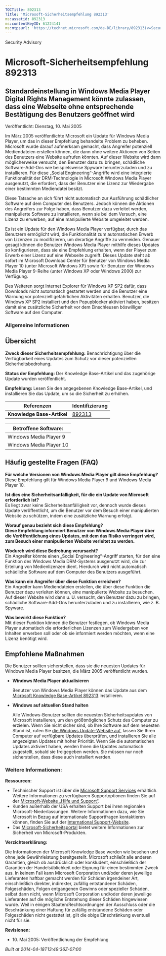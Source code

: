 ```yaml
---
TOCTitle: 892313
Title: 'Microsoft-Sicherheitsempfehlung 892313'
ms:assetid: 892313
ms:contentKeyID: 61224141
ms:mtpsurl: 'https://technet.microsoft.com/de-DE/library/892313(v=Security.10)'
---
```


Security Advisory

Microsoft-Sicherheitsempfehlung 892313
======================================

Standardeinstellung in Windows Media Player Digital Rights Management könnte zulassen, dass eine Webseite ohne entsprechende Bestätigung des Benutzers geöffnet wird
--------------------------------------------------------------------------------------------------------------------------------------------------------------------

Veröffentlicht: Dienstag, 10. Mai 2005

Im März 2005 veröffentlichte Microsoft ein Update für Windows Media Player, um das in dieser Empfehlung behandelte Problem zu beheben. Microsoft wurde darauf aufmerksam gemacht, dass Angreifer potenziell Mediendateien erstellen können, die dann ohne weitere Aktionen von Seiten des Benutzers eine Website aufrufen könnten. Auf dieser Website wird dann möglicherweise versucht, den Benutzer dazu zu bringen, schädliche Software-Add-Ons wie beispielsweise Spyware herunterzuladen und zu installieren. Für diese „Social Engineering“-Angriffe wird eine integrierte Funktionalität der DRM-Technologie in Microsoft Windows Media Player ausgenutzt, die erfordert, dass der Benutzer eine Lizenz zur Wiedergabe einer bestimmten Mediendatei besitzt.

Diese Tatsache an sich führt nicht automatisch zur Ausführung schädlicher Software auf dem Computer des Benutzers. Jedoch können die Aktionen des Angreifers zur Folge haben, dass Benutzer dazu verleitet werden, manipulierte Software zu installieren, wenn sie bei dem Versuch, eine Lizenz zu erwerben, auf eine manipulierte Website umgeleitet werden.

Es ist ein Update für den Windows Media Player verfügbar, durch das Benutzern ermöglicht wird, die Funktionalität zum automatischen Erwerb von Lizenzen zu modifizieren, um derartige Angriffe zu vermeiden. Genauer gesagt können die Benutzer Windows Media Player mithilfe dieses Updates so konfigurieren, dass sie eine Empfehlung erhalten, wenn der Player zum Erwerb einer Lizenz auf eine Webseite zugreift. Dieses Update steht ab sofort im Microsoft Download Center für Benutzer von Windows Media Player 10 (unter Microsoft Windows XP) sowie für Benutzer der Windows Media Player 9-Reihe (unter Windows XP oder Windows 2000) zur Verfügung.

Des Weiteren sorgt Internet Explorer für Windows XP SP2 dafür, dass Downloads nicht automatisch gestartet werden und die Benutzer eine Warnung vor potenziell gefährlichen Aktivitäten erhalten. Benutzer, die Windows XP SP2 installiert und den Popupblocker aktiviert haben, besitzen damit eine zusätzliche Sicherheit vor dem Einschleusen böswilliger Software auf den Computer.

### Allgemeine Informationen

Übersicht
---------

**Zweck dieser Sicherheitsempfehlung:** Benachrichtigung über die Verfügbarkeit eines Updates zum Schutz vor dieser potenziellen Sicherheitsbedrohung.

**Status der Empfehlung:** Der Knowledge Base-Artikel und das zugehörige Update wurden veröffentlicht.

**Empfehlung:** Lesen Sie den angegebenen Knowledge Base-Artikel, und installieren Sie das Update, um so die Sicherheit zu erhöhen.

| Referenzen                 | Identifizierung                                  |
|----------------------------|--------------------------------------------------|
| **Knowledge Base-Artikel** | [892313](http://support.microsoft.com/kb/892313) |

| Betroffene Software:    |
|-------------------------|
| Windows Media Player 9  |
| Windows Media Player 10 |

Häufig gestellte Fragen (FAQ)
-----------------------------

**Für welche Versionen von Windows Media Player gilt diese Empfehlung?**  
Diese Empfehlung gilt für Windows Media Player 9 und Windows Media Player 10.

**Ist dies eine Sicherheitsanfälligkeit, für die ein Update von Microsoft erforderlich ist?**  
Es liegt zwar keine Sicherheitsanfälligkeit vor, dennoch wurde dieses Update veröffentlicht, um die Benutzer vor dem Besuch einer manipulierten Website zu schützen, indem eine zusätzliche Warnung erfolgt.

**Worauf genau bezieht sich diese Empfehlung?**  
**Diese Empfehlung informiert Benutzer von Windows Media Player über die Veröffentlichung eines Updates, mit dem das Risiko verringert wird, zum Besuch einer manipulierten Website verleitet zu werden.**

**Wodurch wird diese Bedrohung verursacht?**  
Ein Angreifer könnte einen „Social Engineering“-Angriff starten, für den eine Funktion des Windows Media DRM-Systems ausgenutzt wird, die zur Erteilung von Medienlizenzen dient. Hierdurch wird nicht automatisch schädliche Software auf dem Computer des Benutzers ausgeführt.

**Was kann ein Angreifer über diese Funktion erreichen?**  
Ein Angreifer kann Mediendateien erstellen, die über diese Funktion die Benutzer dazu verleiten können, eine manipulierte Website zu besuchen. Auf dieser Website wird dann u. U. versucht, den Benutzer dazu zu bringen, schädliche Software-Add-Ons herunterzuladen und zu installieren, wie z. B. Spyware.

**Was bewirkt diese Funktion?**  
Mit dieser Funktion können die Benutzer festlegen, ob Windows Media Player automatisch die erforderlichen Lizenzen zum Wiedergeben von Inhalten erwerben soll oder ob sie informiert werden möchten, wenn eine Lizenz benötigt wird.

Empfohlene Maßnahmen
--------------------

Die Benutzer sollten sicherstellen, dass sie die neuesten Updates für Windows Media Player besitzen, die März 2005 veröffentlicht wurden.

-   **Windows Media Player aktualisieren**

    Benutzer von Windows Media Player können das Update aus dem [Microsoft Knowledge Base-Artikel 892313](http://support.microsoft.com/kb/892313) installieren.

-   **Windows auf aktuellen Stand halten**

    Alle Windows-Benutzer sollten die neuesten Sicherheitsupdates von Microsoft installieren, um den größtmöglichen Schutz des Computer zu erzielen. Wenn Sie nicht sicher sind, ob Ihre Software auf dem neuesten Stand ist, rufen Sie [die Windows Update-Website auf](http://windowsupdate.microsoft.com/), lassen Sie Ihren Computer auf verfügbare Updates überprüfen, und installieren Sie alle angezeigten Updates mit hoher Priorität. Wenn Sie die automatischen Updates aktiviert haben, werden Ihnen die Updates automatisch zugestellt, sobald sie freigegeben werden. Sie müssen nur noch sicherstellen, dass diese auch installiert werden.

### Weitere Informationen:

**Ressourcen:**

-   Technischer Support ist über die [Microsoft Support Services](http://go.microsoft.com/fwlink/?linkid=21131) erhältlich. Weitere Informationen zu verfügbaren Supportoptionen finden Sie auf der [Microsoft-Website „Hilfe und Support“](http://support.microsoft.com).
-   Kunden außerhalb der USA erhalten Support bei ihren regionalen Microsoft-Niederlassungen. Weitere Informationen dazu, wie Sie Microsoft in Bezug auf internationale Supportfragen kontaktieren können, finden Sie auf der [International Support-Website](http://go.microsoft.com/fwlink/?linkid=21155).
-   Das [Microsoft-Sicherheitsportal](http://www.microsoft.com/germany/sicherheit/default.mspx) bietet weitere Informationen zur Sicherheit von Microsoft-Produkten.

**Verzichtserklärung:**

Die Informationen der Microsoft Knowledge Base werden wie besehen und ohne jede Gewährleistung bereitgestellt. Microsoft schließt alle anderen Garantien, gleich ob ausdrücklich oder konkludent, einschließlich der Garantien der Handelsüblichkeit oder Eignung für einen bestimmten Zweck aus. In keinem Fall kann Microsoft Corporation und/oder deren jeweilige Lieferanten haftbar gemacht werden für Schäden irgendeiner Art, einschließlich direkter, indirekter, zufällig entstandener Schäden, Folgeschäden, Folgen entgangenen Gewinns oder spezieller Schäden, selbst dann nicht, wenn Microsoft Corporation und/oder deren jeweilige Lieferanten auf die mögliche Entstehung dieser Schäden hingewiesen wurde. Weil in einigen Staaten/Rechtsordnungen der Ausschluss oder die Beschränkung einer Haftung für zufällig entstandene Schäden oder Folgeschäden nicht gestattet ist, gilt die obige Einschränkung eventuell nicht für sie.

**Revisionen:**

-   10. Mai 2005: Veröffentlichung der Empfehlung

*Built at 2014-04-18T13:49:36Z-07:00*
